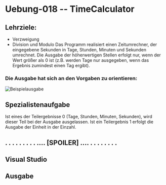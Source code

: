 # Uebung-018  --  TimeCalculator

## Lehrziele:
 - Verzweigung
 - Division und Modulo
Das Programm realisiert einen Zeitumrechner, der eingegebene Sekunden in Tage, Stunden, Minuten und Sekunden umrechnet.
Die Ausgabe der höherwertigen Stellen erfolgt nur, wenn der Wert größer als 0 ist (z.B. werden Tage nur ausgegeben, wenn das Ergebnis zumindest einen Tag ergibt).

### Die Ausgabe hat sich an den Vorgaben zu orientieren:
![Beispielausgabe](https://github.com/IxI-Enki/Uebung-018/assets/138018029/c3036210-d9c0-4551-9ca5-947cbf7de037)


## Spezialistenaufgabe
Ist eines der Teilergebnisse 0 (Tage, Stunden, Minuten, Sekunden), wird dieser Teil bei der Ausgabe ausgelassen. 
Ist ein Teilergebnis 1 erfolgt die Ausgabe der Einheit in der Einzahl.


## . . . . . . . . . .... [SPOILER] .... . . . . . . . . 

## Visual Studio

## Ausgabe

